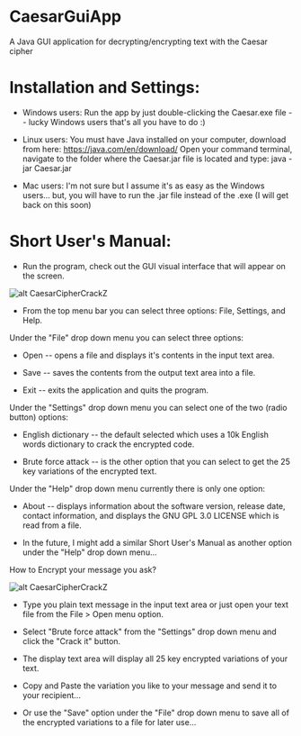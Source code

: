 # CaesarGuiApp
A Java GUI application for decrypting/encrypting text with the Caesar cipher

# Installation and Settings:

- Windows users: Run the app by just double-clicking the Caesar.exe file -- lucky Windows users that's all you have to do :)

- Linux users: You must have Java installed on your computer, download from here: <https://java.com/en/download/>
Open your command terminal, navigate to the folder where the Caesar.jar file is located and type: java -jar Caesar.jar

- Mac users: I'm not sure but I assume it's as easy as the Windows users... but, you will have to run the .jar file instead of the .exe (I will get back on this soon)

# Short User's Manual:

- Run the program, check out the GUI visual interface that will appear on the screen.

![alt CaesarCipherCrackZ](http://www.emil.free.bg/CaesarCipherCrackZ_010.png)

- From the top menu bar you can select three options: File, Settings, and Help.

Under the "File" drop down menu you can select three options:

- Open -- opens a file and displays it's contents in the input text area.

- Save -- saves the contents from the output text area into a file.

- Exit -- exits the application and quits the program.

Under the "Settings" drop down menu you can select one of the two (radio button) options:

- English dictionary -- the default selected which uses a 10k English words dictionary to crack the encrypted code.

- Brute force attack -- is the other option that you can select to get the 25 key variations of the encrypted text.

Under the "Help" drop down menu currently there is only one option:

- About -- displays information about the software version, release date, contact information, and displays the GNU GPL 3.0 LICENSE which is read from a file.

- In the future, I might add a similar Short User's Manual as another option under the "Help" drop down menu...

How to Encrypt your message you ask?

![alt CaesarCipherCrackZ](http://www.emil.free.bg/CaesarCipherCrackZ_004.png)

- Type you plain text message in the input text area or just open your text file from the File > Open menu option.

- Select "Brute force attack" from the "Settings" drop down menu and click the "Crack it" button.

- The display text area will display all 25 key encrypted variations of your text.

- Copy and Paste the variation you like to your message and send it to your recipient...

- Or use the "Save" option under the "File" drop down menu to save all of the encrypted variations to a file for later use...